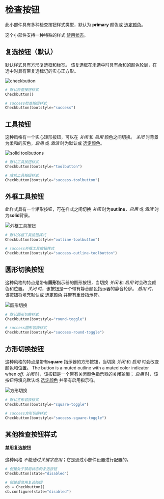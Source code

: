 # 检查按钮

此小部件具有多种检查按钮样式类型，默认为 **primary** 颜色或 [选定颜色](index.md#colors)。

这个小部件支持一种特殊的样式 [禁用状态](#other-checkbutton-styles)。

## 复选按钮（默认）

默认样式具有方形复选框和标签。 该复选框在未选中时具有柔和的颜色轮廓，在选中时具有带复选标记的实心正方形。

![checkbutton](../assets/widget-styles/checkbuttons.png)

```python
# 默认检查按钮样式
Checkbutton()

# success检查按钮样式
Checkbutton(bootstyle="success")
```

## 工具按钮

这种风格有一个实心矩形按钮，可以在 _关闭_ 和 _启用_ 颜色之间切换。 _关闭_ 时背景为柔和的灰色，_启用_ 或 _激活_ 时为默认或 [选定颜色](index.md#colors)。

![solid toolbuttons](../assets/widget-styles/solid-toolbuttons.gif)

```python
# 默认工具按钮样式
Checkbutton(bootstyle="toolbutton")

# 成功工具按钮样式
Checkbutton(bootstyle="success-toolbutton")
```

## 外框工具按钮

此样式具有一个矩形按钮，可在样式之间切换 _关闭_ 时为**outline**，_启用_ 或 _激活_ 时为**solid**背景。

![外框工具按钮](../assets/widget-styles/outline-toolbuttons.gif)

```python
# 默认外框工具按钮样式
Checkbutton(bootstyle="outline-toolbutton")

# success外框工具按钮样式
Checkbutton(bootstyle="success-outline-toolbutton")
```

## 圆形切换按钮

这种风格的特点是带有**圆形**指示器的圆形按钮，当切换 _关闭_ 和 _启用_ 时会改变颜色和位置。 _关闭_ 时，该按钮是一个带有静音颜色指示器的静音轮廓。 _启用_ 时，该按钮将填充默认或 [选定颜色](index.md#colors) 并带有重音指示符。

![圆形切换](../assets/widget-styles/round-toggles.gif)

```python
# 默认圆形切换样式
Checkbutton(bootstyle="round-toggle")

# success圆形切换样式
Checkbutton(bootstyle="success-round-toggle")
```

## 方形切换按钮

这种风格的特点是带有**square** 指示器的方形按钮，当切换 _关闭_ 和 _启用_ 时会改变颜色和位置。 The button is a muted outline with a muted color indicator when _off_. _关闭_ 时，该按钮是一个带有关闭颜色指示器的关闭轮廓； _启用_ 时，该按钮将填充默认或 [选定颜色](index.md#colors) 并带有启用指示符。

![方形切换](../assets/widget-styles/square-toggles.gif)

```python
# 默认方形切换样式
Checkbutton(bootstyle="square-toggle")

# success方形切换样式
Checkbutton(bootstyle="success-square-toggle")
```

## 其他检查按钮样式

#### 禁用复选按钮
这种风格 _不能通过关键字应用_；它是通过小部件设置进行配置的。

```python
# 创建处于禁用状态的复选按钮
Checkbutton(state="disabled")

# 创建后禁用复选按钮
cb = Checkbutton()
cb.configure(state="disabled")
```
